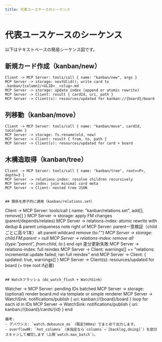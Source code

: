 ```yaml
---
title: 代表ユースケースのシーケンス
---
```


# 代表ユースケースのシーケンス

以下はテキストベースの簡易シーケンス図です。

## 新規カード作成（kanban/new）
```
Client -> MCP Server: tools/call { name: "kanban/new", args }
MCP Server -> storage: nextUlid(); write card to .kanban/{column}/<ULID>__<slug>.md
MCP Server -> storage: update index (append or atomic rewrite)
MCP Server -> Client: result { cardId, uri, path }
MCP Server -> Client(s): resources/updated for kanban://{board}/board
```

## 列移動（kanban/move）
```
Client -> MCP Server: tools/call { name: "kanban/move", cardId, toColumn }
MCP Server -> storage: fs.rename(old, new)
MCP Server -> Client: result { from, to, path }
MCP Server -> Client(s): resources/updated for card + board
```


## 木構造取得（kanban/tree）
```
Client -> MCP Server: tools/call { name: "kanban/tree", root=<P>, depth=3 }
MCP Server -> relations-index: resolve children recursively
MCP Server -> index: join minimal card meta
MCP Server -> Client: nested tree JSON


## 関係を原子的に適用（kanban/relations.set）
```
Client -> MCP Server: tools/call { name: "kanban/relations.set", add[], remove[] }
MCP Server -> storage: apply FM changes (parent/depends/relates)
MCP Server -> relations-index: atomic rewrite with dedup & parent uniqueness
note right of MCP Server: parent一意検証（childごとに高々1本）
alt parent wildcard remove (to:"*")
  MCP Server -> storage: child.FM.parent = null
  MCP Server -> relations-index: remove all {type:"parent", from:child, to:*}
end
opt 差分更新失敗
  MCP Server -> relations-index: full reindex
  MCP Server -> Client: warnings[] += "relations: incremental update failed; ran full reindex"
end
MCP Server -> Client: { updated: true, warnings[] }
MCP Server -> Client(s): resources/updated for board (+ tree root if必要)
```

## Watchフラッシュ（do_watch_flush + WatchSink）
```
Watcher -> MCP Server: pending IDs batched
MCP Server -> storage: (optional) render board.md via template or simple renderer
MCP Server -> WatchSink: notifications/publish { uri: kanban://{board}/board }
loop for each id in IDs
  MCP Server -> WatchSink: notifications/publish { uri: kanban://{board}/cards/{id} }
end
```
備考:
- デバウンス: `watch.debounce_ms`（既定300ms）でまとめて出力します。
- overflow時: `hot_columns`（未指定なら`columns`→`[backlog,doing]`）を部分スキャンして補完します（上限`watch.max_batch`）。
